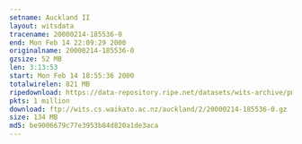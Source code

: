 ```yaml
---
setname: Auckland II
layout: witsdata
tracename: 20000214-185536-0
end: Mon Feb 14 22:09:29 2000
originalname: 20000214-185536-0
gzsize: 52 MB
len: 3:13:53
start: Mon Feb 14 18:55:36 2000
totalwirelen: 821 MB
ripedownload: https://data-repository.ripe.net/datasets/wits-archive/pma/long/auck/2//20000214-185536-0.gz
pkts: 1 million
download: ftp://wits.cs.waikato.ac.nz/auckland/2/20000214-185536-0.gz
size: 134 MB
md5: be9006679c77e3953b84d820a1de3aca
---
```

